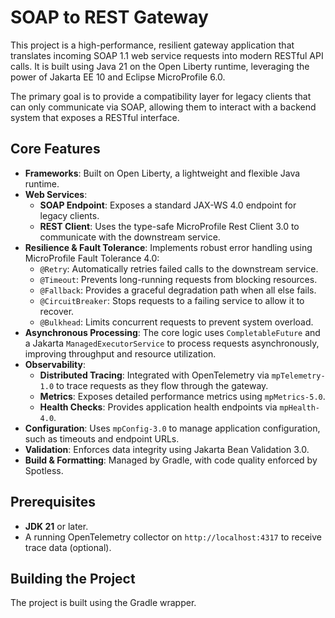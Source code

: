# SOAP to REST Gateway

This project is a high-performance, resilient gateway application that translates incoming SOAP 1.1 web service requests into modern RESTful API calls. It is built using Java 21 on the Open Liberty runtime, leveraging the power of Jakarta EE 10 and Eclipse MicroProfile 6.0.

The primary goal is to provide a compatibility layer for legacy clients that can only communicate via SOAP, allowing them to interact with a backend system that exposes a RESTful interface.

## Core Features

- **Frameworks**: Built on Open Liberty, a lightweight and flexible Java runtime.
- **Web Services**:
  - **SOAP Endpoint**: Exposes a standard JAX-WS 4.0 endpoint for legacy clients.
  - **REST Client**: Uses the type-safe MicroProfile Rest Client 3.0 to communicate with the downstream service.
- **Resilience & Fault Tolerance**: Implements robust error handling using MicroProfile Fault Tolerance 4.0:
  - `@Retry`: Automatically retries failed calls to the downstream service.
  - `@Timeout`: Prevents long-running requests from blocking resources.
  - `@Fallback`: Provides a graceful degradation path when all else fails.
  - `@CircuitBreaker`: Stops requests to a failing service to allow it to recover.
  - `@Bulkhead`: Limits concurrent requests to prevent system overload.
- **Asynchronous Processing**: The core logic uses `CompletableFuture` and a Jakarta `ManagedExecutorService` to process requests asynchronously, improving throughput and resource utilization.
- **Observability**:
  - **Distributed Tracing**: Integrated with OpenTelemetry via `mpTelemetry-1.0` to trace requests as they flow through the gateway.
  - **Metrics**: Exposes detailed performance metrics using `mpMetrics-5.0`.
  - **Health Checks**: Provides application health endpoints via `mpHealth-4.0`.
- **Configuration**: Uses `mpConfig-3.0` to manage application configuration, such as timeouts and endpoint URLs.
- **Validation**: Enforces data integrity using Jakarta Bean Validation 3.0.
- **Build & Formatting**: Managed by Gradle, with code quality enforced by Spotless.

## Prerequisites

- **JDK 21** or later.
- A running OpenTelemetry collector on `http://localhost:4317` to receive trace data (optional).

## Building the Project

The project is built using the Gradle wrapper.
